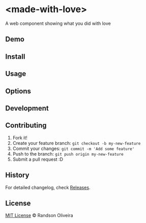 # &lt;made-with-love&gt;

A web component showing what you did with love

## Demo

## Install

## Usage

## Options

## Development

## Contributing

1. Fork it!
2. Create your feature branch: `git checkout -b my-new-feature`
3. Commit your changes: `git commit -m 'Add some feature'`
4. Push to the branch: `git push origin my-new-feature`
5. Submit a pull request :D

## History

For detailed changelog, check [Releases](https://github.com/randsonjs/made-with-love/releases).

## License

[MIT License](./LICENSE) © Randson Oliveira
